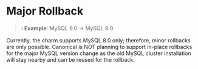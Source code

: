 # Major Rollback

> :information_source: **Example**: MySQL 9.0 -> MySQL 8.0

Currently, the charm supports MySQL 8.0 only; therefore, minor rollbacks are only possible. Canonical is NOT planning to support in-place rollbacks for the major MySQL version change as the old MySQL cluster installation will stay nearby and can be reused for the rollback.